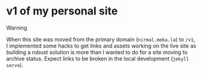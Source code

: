 # v1 of my personal site

> [!WARNING]
> When this site was moved from the primary domain (`nirmal.meka.la`) to `/v1`,
> I implemented some hacks to get links and assets working on the live site as
> building a robust solution is more than I wanted to do for a site moving to
> archive status. Expect links to be broken in the local development (`jekyll 
> serve`).


